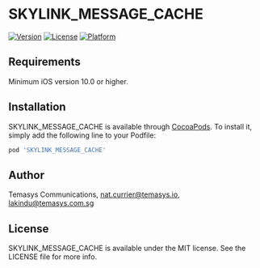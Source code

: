 # SKYLINK_MESSAGE_CACHE

[![Version](https://img.shields.io/cocoapods/v/SKYLINK_MESSAGE_CACHE.svg?style=flat)](https://cocoapods.org/pods/SKYLINK_MESSAGE_CACHE)
[![License](https://img.shields.io/cocoapods/l/SKYLINK_MESSAGE_CACHE.svg?style=flat)](https://cocoapods.org/pods/SKYLINK-MESSAGE-CACHE)
[![Platform](https://img.shields.io/cocoapods/p/SKYLINK_MESSAGE_CACHE.svg?style=flat)](https://cocoapods.org/pods/SKYLINK-MESSAGE-CACHE)

## Requirements
Minimum iOS version 10.0 or higher.

## Installation

SKYLINK_MESSAGE_CACHE is available through [CocoaPods](https://cocoapods.org). To install
it, simply add the following line to your Podfile:

```ruby
pod 'SKYLINK_MESSAGE_CACHE'
```

## Author

Temasys Communications, nat.currier@temasys.io, lakindu@temasys.com.sg

## License

SKYLINK_MESSAGE_CACHE is available under the MIT license. See the LICENSE file for more info.
